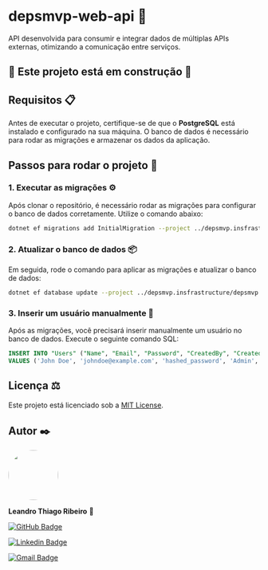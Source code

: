 # depsmvp-web-api 🚀

API desenvolvida para consumir e integrar dados de múltiplas APIs externas, otimizando a comunicação entre serviços.

## 🚧 Este projeto está em construção 🚧

## Requisitos 📋

Antes de executar o projeto, certifique-se de que o **PostgreSQL** está instalado e configurado na sua máquina. O banco de dados é necessário para rodar as migrações e armazenar os dados da aplicação.

## Passos para rodar o projeto 📝

### 1. Executar as migrações ⚙️

Após clonar o repositório, é necessário rodar as migrações para configurar o banco de dados corretamente. Utilize o comando abaixo:

```bash
dotnet ef migrations add InitialMigration --project ../depsmvp.insfrastructure/depsmvp.insfrastructure.csproj --startup-project ../depsmvp-web-api
```

### 2. Atualizar o banco de dados 📦

Em seguida, rode o comando para aplicar as migrações e atualizar o banco de dados:

```bash
dotnet ef database update --project ../depsmvp.insfrastructure/depsmvp.insfrastructure.csproj --startup-project ../depsmvp-web-api
```

### 3. Inserir um usuário manualmente 👤

Após as migrações, você precisará inserir manualmente um usuário no banco de dados. Execute o seguinte comando SQL:

```sql
INSERT INTO "Users" ("Name", "Email", "Password", "CreatedBy", "CreatedAt")
VALUES ('John Doe', 'johndoe@example.com', 'hashed_password', 'Admin', '2024-10-11');
```

## Licença ⚖️

Este projeto está licenciado sob a [MIT License](LICENSE).

## Autor ✒️

 <img style="border-radius: 50%;" src="https://avatars.githubusercontent.com/u/111009157?s=400&u=ccf989df0bb9cf41495186f2bc0564c1b03b0d4e&v=4" width="100px;" alt=""/>

**Leandro Thiago Ribeiro** 👋

[![GitHub Badge](https://img.shields.io/badge/-LeandroTRibeiro-black?style=flat-square&logo=GitHub&logoColor=white&link=https://github.com/LeandroTRibeiro)](https://github.com/LeandroTRibeiro)

[![Linkedin Badge](https://img.shields.io/badge/-LeandroRibeiro-blue?style=flat-square&logo=Linkedin&logoColor=white&link=https://www.linkedin.com/in/ribeiro-leandro/)](https://www.linkedin.com/in/ribeiro-leandro/)

[![Gmail Badge](https://img.shields.io/badge/-leandrothiago_ribeiro@hotmail.com-c14438?style=flat-square&logo=Gmail&logoColor=white&link=mailto:leandrothiago_ribeiro@hotmail.com)](mailto:leandrothiago_ribeiro@hotmail.com)
